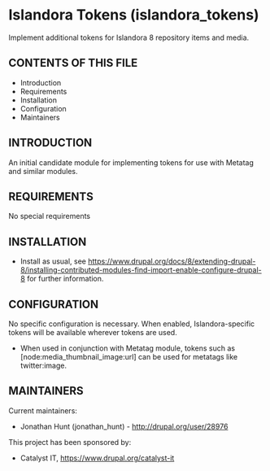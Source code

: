 # Islandora Tokens (islandora_tokens)
Implement additional tokens for Islandora 8 repository items and media.

CONTENTS OF THIS FILE
---------------------

 * Introduction
 * Requirements
 * Installation
 * Configuration
 * Maintainers


INTRODUCTION
------------

An initial candidate module for implementing tokens for use with Metatag and
similar modules.


REQUIREMENTS
------------

No special requirements


INSTALLATION
------------

 * Install as usual, see
   https://www.drupal.org/docs/8/extending-drupal-8/installing-contributed-modules-find-import-enable-configure-drupal-8 for further information.

CONFIGURATION
-------------

No specific configuration is necessary. When enabled, Islandora-specific tokens
will be available wherever tokens are used.

 * When used in conjunction with Metatag module, tokens such as
   [node:media_thumbnail_image:url] can be used for metatags like twitter:image.


MAINTAINERS
-----------

Current maintainers:
 * Jonathan Hunt (jonathan_hunt) - http://drupal.org/user/28976

This project has been sponsored by:
 * Catalyst IT, https://www.drupal.org/catalyst-it
